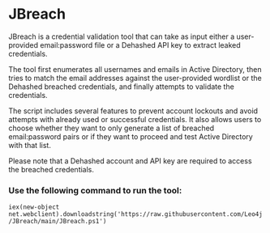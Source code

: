 # JBreach

JBreach is a credential validation tool that can take as input either a user-provided email:password file or a Dehashed API key to extract leaked credentials.

The tool first enumerates all usernames and emails in Active Directory, then tries to match the email addresses against the user-provided wordlist or the Dehashed breached credentials, and finally attempts to validate the credentials.

The script includes several features to prevent account lockouts and avoid attempts with already used or successful credentials. It also allows users to choose whether they want to only generate a list of breached email:password pairs or if they want to proceed and test Active Directory with that list.

Please note that a Dehashed account and API key are required to access the breached credentials.

### Use the following command to run the tool:

`iex(new-object net.webclient).downloadstring('https://raw.githubusercontent.com/Leo4j/JBreach/main/JBreach.ps1')`
